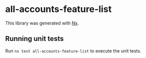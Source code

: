 # all-accounts-feature-list

This library was generated with [Nx](https://nx.dev).

## Running unit tests

Run `nx test all-accounts-feature-list` to execute the unit tests.
